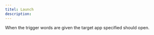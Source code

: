 ```yaml
---
titel: Launch
description: 
---
```

When the trigger words are given the target app specified should open.
